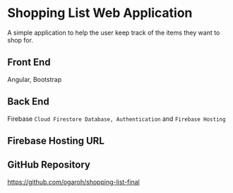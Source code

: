 # Shopping List Web Application

A simple application to help the user keep track of the items they want to shop for.

## Front End

Angular, Bootstrap

## Back End

Firebase `Cloud Firestore Database, Authentication` and `Firebase Hosting`

## Firebase Hosting URL


## GitHub Repository
https://github.com/ogaroh/shopping-list-final



